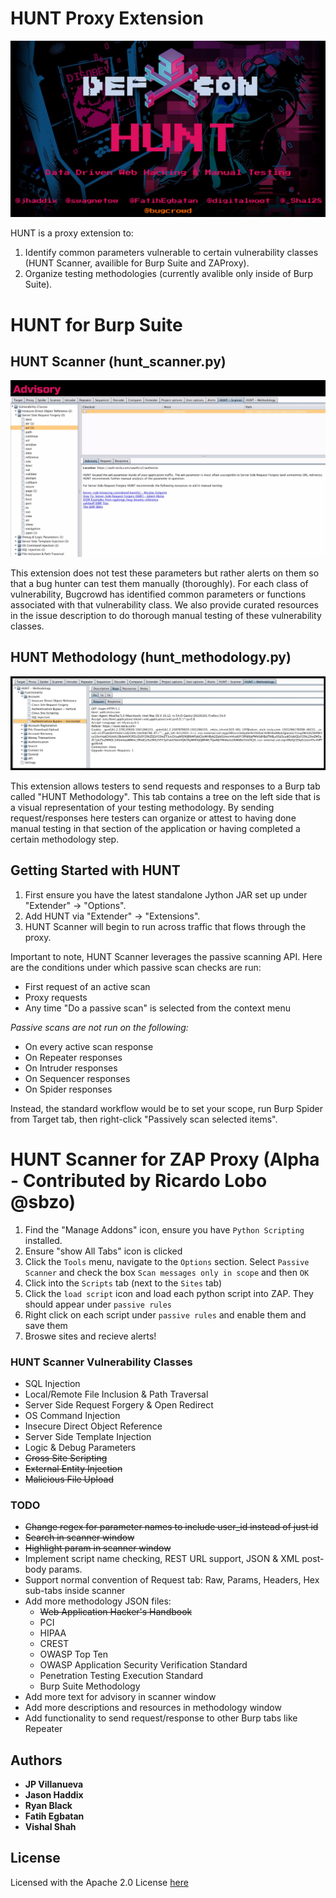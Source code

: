 # HUNT Proxy Extension

![HUNT Logo](/images/logo.png)

HUNT is a proxy extension to:

1. Identify common parameters vulnerable to certain vulnerability classes (HUNT Scanner, availible for Burp Suite and ZAProxy). 
2. Organize testing methodologies (currently avalible only inside of Burp Suite).

# HUNT for Burp Suite

## HUNT Scanner (hunt_scanner.py)

![HUNT Scanner](/images/scanner.png)

This extension does not test these parameters but rather alerts on them so that a bug hunter can test them manually (thoroughly). For each class of vulnerability, Bugcrowd has identified common parameters or functions associated with that vulnerability class. We also provide curated resources in the issue description to do thorough manual testing of these vulnerability classes.

## HUNT Methodology (hunt_methodology.py)

![HUNT Methodology](/images/methodology.png)

This extension allows testers to send requests and responses to a Burp tab called "HUNT Methodology". This tab contains a tree on the left side that is a visual representation of your testing methodology. By sending request/responses here testers can organize or attest to having done manual testing in that section of the application or having completed a certain methodology step.

## Getting Started with HUNT

1. First ensure you have the latest standalone Jython JAR set up under "Extender" -> "Options".
2. Add HUNT via "Extender" -> "Extensions".
3. HUNT Scanner will begin to run across traffic that flows through the proxy.

Important to note, HUNT Scanner leverages the passive scanning API. Here are the conditions under which passive scan checks are run: 

* First request of an active scan
* Proxy requests
* Any time "Do a passive scan" is selected from the context menu

*Passive scans are not run on the following:*

* On every active scan response
* On Repeater responses
* On Intruder responses
* On Sequencer responses
* On Spider responses

Instead, the standard workflow would be to set your scope, run Burp Spider from Target tab, then right-click "Passively scan selected items".

# HUNT Scanner for ZAP Proxy (Alpha - Contributed by Ricardo Lobo @sbzo)

1. Find the "Manage Addons" icon, ensure you have ``` Python Scripting ``` installed.
2. Ensure "show All Tabs" icon is clicked
3. Click the ```Tools``` menu, navigate to the ```Options``` section. Select ```Passive Scanner``` and check the box ```Scan messages only in scope``` and then ```OK```
4. Click into the ``` Scripts ``` tab (next to the  ``` Sites ``` tab)
5. Click the ```load script``` icon and load each python script into ZAP. They should appear under ```passive rules```
6. Right click on each script under ```passive rules``` and enable them and save them
7. Broswe sites and recieve alerts!



### HUNT Scanner Vulnerability Classes

* SQL Injection
* Local/Remote File Inclusion & Path Traversal
* Server Side Request Forgery & Open Redirect
* OS Command Injection
* Insecure Direct Object Reference
* Server Side Template Injection
* Logic & Debug Parameters
* ~~Cross Site Scripting~~
* ~~External Entity Injection~~
* ~~Malicious File Upload~~


### TODO
* ~~Change regex for parameter names to include user_id instead of just id~~
* ~~Search in scanner window~~
* ~~Highlight param in scanner window~~
* Implement script name checking, REST URL support, JSON & XML post-body params.
* Support normal convention of Request tab: Raw, Params, Headers, Hex sub-tabs inside scanner
* Add more methodology JSON files:
  * ~~Web Application Hacker's Handbook~~
  * PCI
  * HIPAA
  * CREST
  * OWASP Top Ten
  * OWASP Application Security Verification Standard
  * Penetration Testing Execution Standard
  * Burp Suite Methodology
* Add more text for advisory in scanner window
* Add more descriptions and resources in methodology window
* Add functionality to send request/response to other Burp tabs like Repeater

## Authors

* **JP Villanueva**
* **Jason Haddix**
* **Ryan Black**
* **Fatih Egbatan**
* **Vishal Shah**


## License

Licensed with the Apache 2.0 License [here](https://github.com/bugcrowd/HUNT/blob/master/license)
